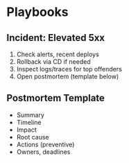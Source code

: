 # Playbooks

## Incident: Elevated 5xx
1) Check alerts, recent deploys
2) Rollback via CD if needed
3) Inspect logs/traces for top offenders
4) Open postmortem (template below)

## Postmortem Template
- Summary
- Timeline
- Impact
- Root cause
- Actions (preventive)
- Owners, deadlines